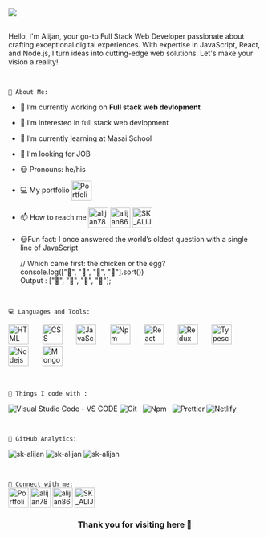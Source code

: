 <img src="https://github.com/SK-ALIJAN/SK-ALIJAN/assets/106768235/7ee36193-5e83-4654-b6ea-cd45d89efa52"/>

<br>
<br>
<p>
 Hello, I'm Alijan, your go-to Full Stack Web Developer passionate about crafting exceptional digital experiences. With expertise in JavaScript, React, and Node.js, I turn ideas into cutting-edge web solutions. Let's make your vision a reality!
</p>

<br>


`🚀 About Me:`
- 🔭 I’m currently working on **Full stack web devlopment**
- 👀 I’m interested in full stack web devlopment
- 🌱 I’m currently learning at Masai School
- 🤔 I'm looking for JOB
- 😃 Pronouns: he/his
- 💻 My portfolio
  <a href="https://sk-alijan.github.io/my-portfolio/" target="blank"><img align="center" src="https://cdn-icons-png.flaticon.com/128/1463/1463905.png" alt="Portfolio" height="40" width="40" /></a>
- 📫 How to reach me
<a href="https://linkedin.com/in/alijan786" target="blank"><img align="center" src="https://img.icons8.com/?size=1x&id=13930&format=png" alt="alijan786" height="40" width="40" /></a>
<a href="https://fb.com/alijan8695" target="blank"><img align="center" src="https://img.icons8.com/?size=1x&id=118497&format=png" alt="alijan8695" height="40" width="40" /></a>
<a href="https://instagram.com/SK_ALIJAN123" target="blank"><img align="center" src="https://cdn-icons-png.flaticon.com/128/2111/2111463.png" alt="SK_ALIJAN123" height="40" width="40" /></a>
- 😃Fun fact: I once answered the world’s oldest question with a single line of JavaScript
  
  // Which came first: the chicken or the egg? <br>
  console.log(["🥚", "🐣", "🐥", "🐔"].sort()) <br>
  Output :  ["🐔", "🐣", "🐥", "🥚"];
<br>

`💻 Languages and Tools:`
<p>
  <img src="https://img.icons8.com/?size=1x&id=20909&format=png" height="40" width="40" alt="HTML"/>  &nbsp; &nbsp; &nbsp;
  <img src="https://img.icons8.com/?size=1x&id=21278&format=png" height="40" width="40" alt="CSS"/>   &nbsp; &nbsp; &nbsp;
  <img src="https://img.icons8.com/?size=1x&id=108784&format=png" height="40" width="40" alt="JavaScript"/>  &nbsp; &nbsp; &nbsp;
  <img src="https://img.icons8.com/?size=1x&id=24895&format=png" height="40" width="40" alt="Npm"/>  &nbsp; &nbsp; &nbsp;
  <img src="https://img.icons8.com/?size=1x&id=NfbyHexzVEDk&format=png" height="40" width="40" alt="React"/>  &nbsp; &nbsp; &nbsp;
   <img src="https://img.icons8.com/?size=1x&id=jD-fJzVguBmw&format=png" height="40" width="40" alt="Redux"/>  &nbsp; &nbsp; &nbsp;
  <img src="https://img.icons8.com/?size=1x&id=wpZmKzk11AzJ&format=png" height="40" width="40" alt="Typescript"/>  &nbsp; &nbsp; &nbsp;
  <img src="https://image.shutterstock.com/image-vector/node-js-260nw-1021480693.jpg" height="40" width="40" alt="Nodejs"/>  &nbsp; &nbsp; &nbsp;
  <img src="https://img.icons8.com/?size=1x&id=74402&format=png" height="40" width="40" alt="Mongodb"/>  &nbsp; &nbsp; &nbsp;
</p>

<br>

`🔭 Things I code with :`
<p>
<img src="https://img.shields.io/badge/Visual_Studio_Code-VS_CODE-teal" alt="Visual Studio Code - VS CODE"> 
<img src="https://img.shields.io/badge/Git-red" alt="Git"> &nbsp; 
<img src="https://img.shields.io/badge/Npm-yellow" alt="Npm"> &nbsp; 
<img src="https://img.shields.io/badge/Prettier-pink" alt="Prettier">
<img src="https://img.shields.io/badge/Netlify-blue" alt="Netlify">
</p>


<br>
 
`💫 GitHub Analytics:`
<p>
  <img src="https://github-readme-stats.vercel.app/api/top-langs?username=sk-alijan&show_icons=true&locale=en&layout=compact" alt="sk-alijan" /> 
  <img  src="https://github-readme-stats.vercel.app/api?username=sk-alijan&show_icons=true&locale=en" alt="sk-alijan"/>
  <img src="https://github-readme-streak-stats.herokuapp.com/?user=sk-alijan&" alt="sk-alijan"  />
</p>

<br>

`🤝 Connect with me:`
 <br>
<a href="https://sk-alijan.github.io/my-portfolio/" target="blank"><img align="center" src="https://cdn-icons-png.flaticon.com/128/1463/1463905.png" alt="Portfolio" height="40" width="40" /></a>
<a href="https://linkedin.com/in/alijan786" target="blank"><img align="center" src="https://img.icons8.com/?size=1x&id=13930&format=png" alt="alijan786" height="40" width="40" /></a>
<a href="https://fb.com/alijan8695" target="blank"><img align="center" src="https://img.icons8.com/?size=1x&id=118497&format=png" alt="alijan8695" height="40" width="40" /></a>
<a href="https://instagram.com/SK_ALIJAN123" target="blank"><img align="center" src="https://cdn-icons-png.flaticon.com/128/2111/2111463.png" alt="SK_ALIJAN123" height="40" width="40" /></a>

 



<h3 align ="center">Thank you for visiting here 🥰</h3>



<!---
SK-ALIJAN/SK-ALIJAN is a ✨ special ✨ repository because its `README.md` (this file) appears on your GitHub profile.
You can click the Preview link to take a look at your changes.
--->
